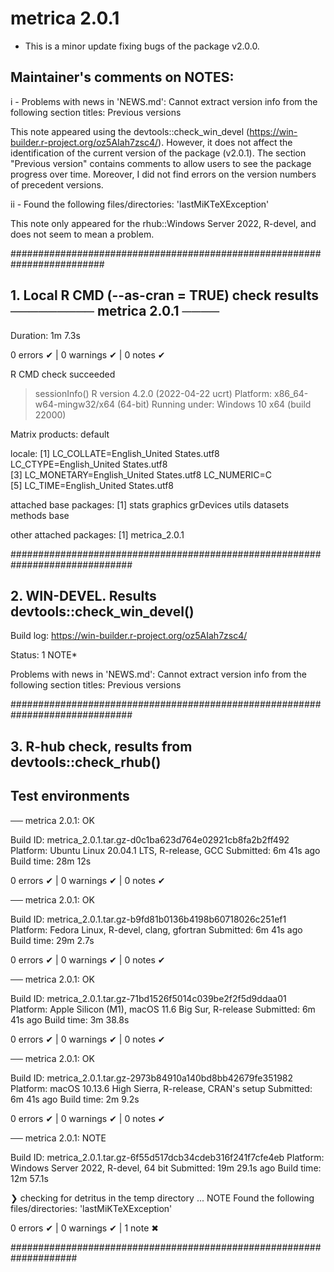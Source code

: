 # metrica 2.0.1 

* This is a minor update fixing bugs of the package v2.0.0. 

## Maintainer's comments on NOTES:

i - Problems with news in 'NEWS.md':
  Cannot extract version info from the following section titles:
    Previous versions
    
This note appeared using the devtools::check_win_devel (https://win-builder.r-project.org/oz5AIah7zsc4/). However, it does not affect the identification of the current version of the package (v2.0.1). The section "Previous version" contains comments to allow users to see the package progress over time. Moreover, I did not find errors on the version numbers of precedent versions.

ii - Found the following files/directories:
    'lastMiKTeXException'
  
This note only appeared for the rhub::Windows Server 2022, R-devel, and does not seem to mean a problem.

#########################################################################

## 1. Local R CMD (--as-cran = TRUE) check results ───────── metrica 2.0.1 ────
Duration: 1m 7.3s

0 errors ✔ | 0 warnings ✔ | 0 notes ✔

R CMD check succeeded

> sessionInfo()
R version 4.2.0 (2022-04-22 ucrt)
Platform: x86_64-w64-mingw32/x64 (64-bit)
Running under: Windows 10 x64 (build 22000)

Matrix products: default

locale:
[1] LC_COLLATE=English_United States.utf8  LC_CTYPE=English_United States.utf8   
[3] LC_MONETARY=English_United States.utf8 LC_NUMERIC=C                          
[5] LC_TIME=English_United States.utf8    

attached base packages:
[1] stats     graphics  grDevices utils     datasets  methods   base     

other attached packages:
[1] metrica_2.0.1

##############################################################################

## 2. WIN-DEVEL. Results devtools::check_win_devel()

Build log: https://win-builder.r-project.org/oz5AIah7zsc4/

Status: 1 NOTE*

Problems with news in 'NEWS.md':
  Cannot extract version info from the following section titles:
    Previous versions

##############################################################################

## 3. R-hub check, results from devtools::check_rhub()

## Test environments

── metrica 2.0.1: OK

  Build ID:   metrica_2.0.1.tar.gz-d0c1ba623d764e02921cb8fa2b2ff492
  Platform:   Ubuntu Linux 20.04.1 LTS, R-release, GCC
  Submitted:  6m 41s ago
  Build time: 28m 12s

0 errors ✔ | 0 warnings ✔ | 0 notes ✔

── metrica 2.0.1: OK

  Build ID:   metrica_2.0.1.tar.gz-b9fd81b0136b4198b60718026c251ef1
  Platform:   Fedora Linux, R-devel, clang, gfortran
  Submitted:  6m 41s ago
  Build time: 29m 2.7s

0 errors ✔ | 0 warnings ✔ | 0 notes ✔

── metrica 2.0.1: OK

  Build ID:   metrica_2.0.1.tar.gz-71bd1526f5014c039be2f2f5d9ddaa01
  Platform:   Apple Silicon (M1), macOS 11.6 Big Sur, R-release
  Submitted:  6m 41s ago
  Build time: 3m 38.8s

0 errors ✔ | 0 warnings ✔ | 0 notes ✔

── metrica 2.0.1: OK

  Build ID:   metrica_2.0.1.tar.gz-2973b84910a140bd8bb42679fe351982
  Platform:   macOS 10.13.6 High Sierra, R-release, CRAN's setup
  Submitted:  6m 41s ago
  Build time: 2m 9.2s

0 errors ✔ | 0 warnings ✔ | 0 notes ✔

── metrica 2.0.1: NOTE

  Build ID:   metrica_2.0.1.tar.gz-6f55d517dcb34cdeb316f241f7cfe4eb
  Platform:   Windows Server 2022, R-devel, 64 bit
  Submitted:  19m 29.1s ago
  Build time: 12m 57.1s

❯ checking for detritus in the temp directory ... NOTE
  Found the following files/directories:
    'lastMiKTeXException'

0 errors ✔ | 0 warnings ✔ | 1 note ✖

####################################################################

